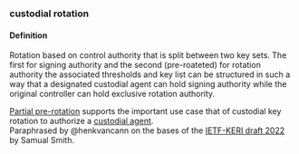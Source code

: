 ### custodial rotation

<h4>Definition</h4><p>Rotation based on control authority that is split between two key sets. The first for signing authority and the second (pre-roateted) for rotation authority the associated thresholds and key list can be structured in such a way that a designated custodial agent can hold signing authority while the original controller can hold exclusive rotation authority.</p><p><a href="partial-rotation">Partial pre-rotation</a> supports the important use case that of custodial key rotation to authorize a <a href="custodial-agent">custodial agent</a>.<br>Paraphrased by @henkvancann on the bases of the <a href="https://github.com/WebOfTrust/ietf-keri/blob/main/draft-ssmith-keri.md">IETF-KERI draft 2022</a> by Samual Smith.</p>